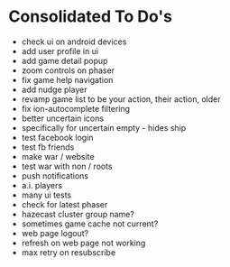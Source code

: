 Consolidated To Do's
====================

- check ui on android devices
- add user profile in ui
- add game detail popup
- zoom controls on phaser
- fix game help navigation
- add nudge player
- revamp game list to be your action, their action, older
- fix ion-autocomplete filtering
- better uncertain icons
- specifically for uncertain empty - hides ship
- test facebook login
- test fb friends
- make war / website
- test war with non / roots
- push notifications
- a.i. players
- many ui tests
- check for latest phaser
- hazecast cluster group name?
- sometimes game cache not current?
- web page logout?
- refresh on web page not working
- max retry on resubscribe